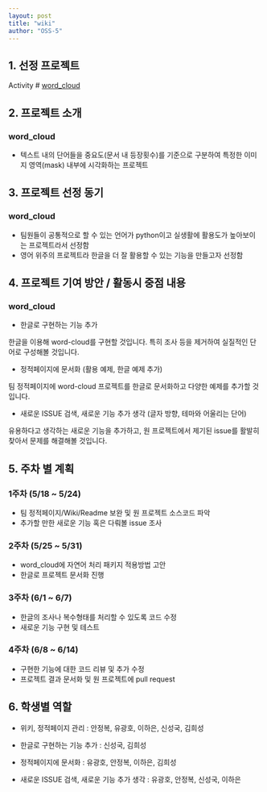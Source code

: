 ```yaml
---
layout: post
title: "wiki"
author: "OSS-5"
---
```


## 1. 선정 프로젝트
Activity # [word_cloud](https://github.com/amueller/word_cloud)


## 2. 프로젝트 소개
### word_cloud
- 텍스트 내의 단어들을 중요도(문서 내 등장횟수)를 기준으로 구분하여 특정한 이미지 영역(mask) 내부에 시각화하는 프로젝트

 
## 3. 프로젝트 선정 동기
### word_cloud
- 팀원들이 공통적으로 할 수 있는 언어가 python이고 실생활에 활용도가 높아보이는 프로젝트라서 선정함
- 영어 위주의 프로젝트라 한글을 더 잘 활용할 수 있는 기능을 만들고자 선정함


## 4. 프로젝트 기여 방안 / 활동시 중점 내용
### word_cloud
- 한글로 구현하는 기능 추가 


한글을 이용해 word-cloud를 구현할 것입니다. 특히 조사 등을 제거하여 실질적인 단어로 구성해볼 것입니다.


- 정적페이지에 문서화 (활용 예제, 한글 예제 추가)


팀 정적페이지에 word-cloud 프로젝트를 한글로 문서화하고 다양한 예제를 추가할 것입니다.


- 새로운 ISSUE 검색, 새로운 기능 추가 생각 (글자 방향, 테마와 어울리는 단어) 


유용하다고 생각하는 새로운 기능을 추가하고, 원 프로젝트에서 제기된 issue를 활발히 찾아서 문제를 해결해볼 것입니다.


## 5. 주차 별 계획
### 1주차 (5/18 ~ 5/24)
- 팀 정적페이지/Wiki/Readme 보완 및 원 프로젝트 소스코드 파악
- 추가할 만한 새로운 기능 혹은 다뤄볼 issue 조사
### 2주차 (5/25 ~ 5/31)
- word_cloud에 자연어 처리 패키지 적용방법 고안
- 한글로 프로젝트 문서화 진행
### 3주차 (6/1 ~ 6/7)
- 한글의 조사나 복수형태를 처리할 수 있도록 코드 수정
- 새로운 기능 구현 및 테스트
### 4주차 (6/8 ~ 6/14)
- 구현한 기능에 대한 코드 리뷰 및 추가 수정
- 프로젝트 결과 문서화 및 원 프로젝트에 pull request


## 6. 학생별 역할
- 위키, 정적페이지 관리 : 안정복, 유광호, 이하은, 신성국, 김희성


- 한글로 구현하는 기능 추가 : 신성국, 김희성


- 정적페이지에 문서화 : 유광호, 안정복, 이하은, 김희성


- 새로운 ISSUE 검색, 새로운 기능 추가 생각 : 유광호, 안정복, 신성국, 이하은
